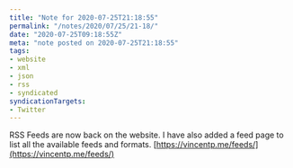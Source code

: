 ```yaml
---
title: "Note for 2020-07-25T21:18:55"
permalink: "/notes/2020/07/25/21-18/"
date: "2020-07-25T09:18:55Z"
meta: "note posted on 2020-07-25T21:18:55"
tags:
- website
- xml
- json
- rss
- syndicated
syndicationTargets:
- Twitter
---
```

RSS Feeds are now back on the website. I have also added a feed page to list all the available feeds and formats. [https://vincentp.me/feeds/](https://vincentp.me/feeds/)
